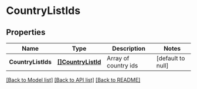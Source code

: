 # CountryListIds

## Properties
Name | Type | Description | Notes
------------ | ------------- | ------------- | -------------
**CountryListIds** | [**[]CountryListId**](CountryListId.md) | Array of country ids | [default to null]

[[Back to Model list]](../README.md#documentation-for-models) [[Back to API list]](../README.md#documentation-for-api-endpoints) [[Back to README]](../README.md)


